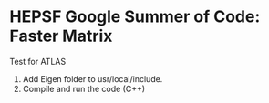 # HEPSF Google Summer of Code: Faster Matrix

Test for ATLAS
1. Add Eigen folder to usr/local/include.
2. Compile and run the code (C++)
